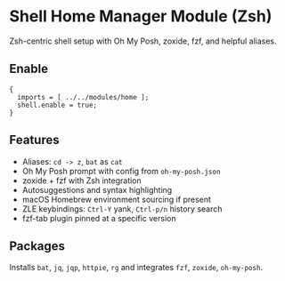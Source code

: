# Shell Home Manager Module (Zsh)

Zsh-centric shell setup with Oh My Posh, zoxide, fzf, and helpful aliases.

## Enable
```
{
  imports = [ ../../modules/home ];
  shell.enable = true;
}
```

## Features
- Aliases: `cd -> z`, `bat` as `cat`
- Oh My Posh prompt with config from `oh-my-posh.json`
- zoxide + fzf with Zsh integration
- Autosuggestions and syntax highlighting
- macOS Homebrew environment sourcing if present
- ZLE keybindings: `Ctrl-Y` yank, `Ctrl-p/n` history search
- fzf-tab plugin pinned at a specific version

## Packages
Installs `bat`, `jq`, `jqp`, `httpie`, `rg` and integrates `fzf`, `zoxide`, `oh-my-posh`.

